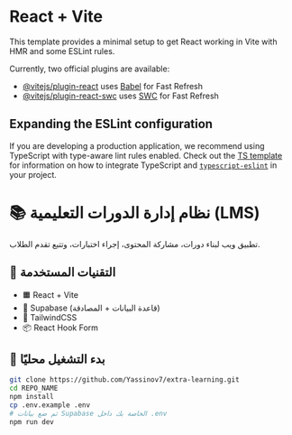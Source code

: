 # React + Vite

This template provides a minimal setup to get React working in Vite with HMR and some ESLint rules.

Currently, two official plugins are available:

- [@vitejs/plugin-react](https://github.com/vitejs/vite-plugin-react/blob/main/packages/plugin-react) uses [Babel](https://babeljs.io/) for Fast Refresh
- [@vitejs/plugin-react-swc](https://github.com/vitejs/vite-plugin-react/blob/main/packages/plugin-react-swc) uses [SWC](https://swc.rs/) for Fast Refresh

## Expanding the ESLint configuration

If you are developing a production application, we recommend using TypeScript with type-aware lint rules enabled. Check out the [TS template](https://github.com/vitejs/vite/tree/main/packages/create-vite/template-react-ts) for information on how to integrate TypeScript and [`typescript-eslint`](https://typescript-eslint.io) in your project.


# 📚 نظام إدارة الدورات التعليمية (LMS)

تطبيق ويب لبناء دورات، مشاركة المحتوى، إجراء اختبارات، وتتبع تقدم الطلاب.

## 🧰 التقنيات المستخدمة

- 🟧 React + Vite
- 🧪 Supabase (قاعدة البيانات + المصادقة)
- 💨 TailwindCSS
- 📦 React Hook Form

## 🚀 بدء التشغيل محليًا

```bash
git clone https://github.com/Yassinov7/extra-learning.git
cd REPO_NAME
npm install
cp .env.example .env
# ثم ضع بيانات Supabase الخاصة بك داخل .env
npm run dev
